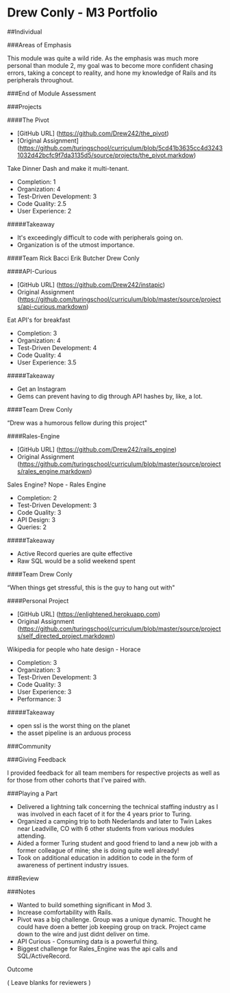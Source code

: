 # Drew Conly - M3 Portfolio

##Individual

###Areas of Emphasis

This module was quite a wild ride. As the emphasis was much more personal than
module 2, my goal was to become more confident chasing errors, taking a concept
to reality, and hone my knowledge of Rails and its peripherals throughout.

###End of Module Assessment



###Projects

####The Pivot

* [GitHub URL] (https://github.com/Drew242/the_pivot)
* [Original Assignment] (https://github.com/turingschool/curriculum/blob/5cd41b3635cc4d32431032d42bcfc9f7da3135d5/source/projects/the_pivot.markdow)

Take Dinner Dash and make it multi-tenant.

*  Completion: 1
*  Organization: 4
*  Test-Driven Development: 3
*  Code Quality: 2.5
*  User Experience: 2

#####Takeaway
* It's exceedingly difficult to code with peripherals going on.
* Organization is of the utmost importance.

####Team
  Rick Bacci
  Erik Butcher
  Drew Conly

####API-Curious

* [GitHub URL] (https://github.com/Drew242/instapic)
* Original Assignment
(https://github.com/turingschool/curriculum/blob/master/source/projects/api-curious.markdown)

Eat API's for breakfast

* Completion: 3
* Organization: 4
* Test-Driven Development: 4
* Code Quality: 4
* User Experience: 3.5

#####Takeaway
* Get an Instagram
* Gems can prevent having to dig through API hashes by, like, a lot.

####Team
  Drew Conly

“Drew was a humorous fellow during this project"

####Rales-Engine

* [GitHub URL] (https://github.com/Drew242/rails_engine)
* Original Assignment
(https://github.com/turingschool/curriculum/blob/master/source/projects/rales_engine.markdown)

Sales Engine? Nope - Rales Engine

* Completion: 2
* Test-Driven Development: 3
* Code Quality: 3
* API Design: 3
* Queries: 2

#####Takeaway
* Active Record queries are quite effective
* Raw SQL would be a solid weekend spent

####Team
  Drew Conly

“When things get stressful, this is the guy to hang out with"

####Personal Project

* [GitHub URL] (https://enlightened.herokuapp.com)
* Original Assignment
(https://github.com/turingschool/curriculum/blob/master/source/projects/self_directed_project.markdown)

Wikipedia for people who hate design - Horace

* Completion: 3
* Organization: 3
* Test-Driven Development: 3
* Code Quality: 3
* User Experience: 3
* Performance: 3

#####Takeaway
* open ssl is the worst thing on the planet
* the asset pipeline is an arduous process 

###Community

###Giving Feedback

I provided feedback for all team members for respective projects as well as for
those from other cohorts that I've paired with.

###Playing a Part

* Delivered a lightning talk concerning the technical staffing industry as I
  was involved in each facet of it for the 4 years prior to Turing.
* Organized a camping trip to both Nederlands and later to Twin Lakes near
  Leadville, CO with 6 other students from various modules attending.
* Aided a former Turing student and good friend to land a new job with a
  former colleague of mine; she is doing quite well already!
* Took on additional education in addition to code in the form of awareness of
  pertinent industry issues.

###Review



###Notes

* Wanted to build something significant in Mod 3. 
* Increase comfortability with Rails. 
* Pivot was a big challenge. Group was a unique dynamic. Thought he could have doen a better job keeping group on track. Project came down to the wire and just didnt deliver on time. 
* API Curious - Consuming data is a powerful thing. 
* Biggest challenge for Rales_Engine was the api calls and SQL/ActiveRecord. 

Outcome

( Leave blanks for reviewers )
